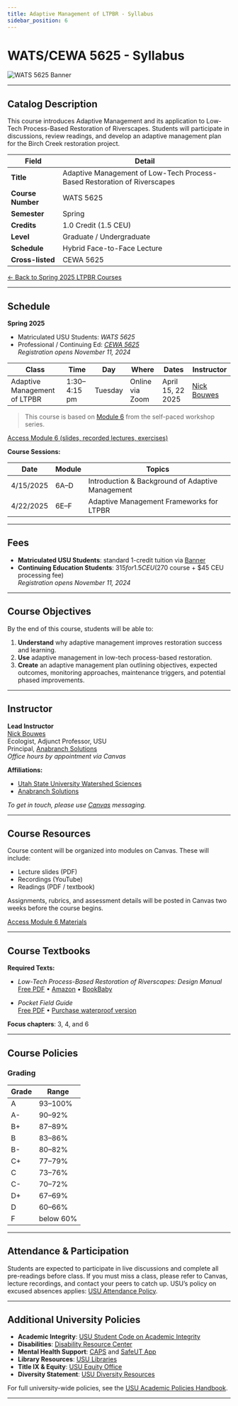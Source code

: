 ```yaml
---
title: Adaptive Management of LTPBR - Syllabus
sidebar_position: 6
---
```


# WATS/CEWA 5625 - Syllabus

![WATS 5625 Banner](/img/courses/WATS-5625_header_C.png)

---

## Catalog Description

This course introduces Adaptive Management and its application to Low-Tech Process-Based Restoration of Riverscapes. Students will participate in discussions, review readings, and develop an adaptive management plan for the Birch Creek restoration project.

| **Field** | **Detail** |
|-----------|------------|
| **Title** | Adaptive Management of Low-Tech Process-Based Restoration of Riverscapes |
| **Course Number** | WATS 5625 |
| **Semester** | Spring |
| **Credits** | 1.0 Credit (1.5 CEU) |
| **Level** | Graduate / Undergraduate |
| **Schedule** | Hybrid Face-to-Face Lecture |
| **Cross-listed** | CEWA 5625 |

[← Back to Spring 2025 LTPBR Courses](/workshops/2025/USU/)

---

## Schedule

**Spring 2025**

- Matriculated USU Students: *WATS 5625*
- Professional / Continuing Ed: *[CEWA 5625](https://cpe.usu.edu/search/publicCourseSearchDetails.do?method=load&courseId=1015430)*  
  _Registration opens November 11, 2024_

| Class | Time | Day | Where | Dates | Instructor |
|-------|------|-----|-------|-------|------------|
| Adaptive Management of LTPBR | 1:30–4:15 pm | Tuesday | Online via Zoom | April 15, 22 2025 | [Nick Bouwes](/workshops/2020/SGI/#instruction-team) |

> This course is based on [Module 6](/workshops/2020/SGI/Modules/module6) from the self-paced workshop series.  

[Access Module 6 (slides, recorded lectures, exercises)](/workshops/2020/SGI/Modules/module6)

**Course Sessions:**

| Date | Module | Topics |
|------|--------|--------|
| 4/15/2025 | 6A–D | Introduction & Background of Adaptive Management |
| 4/22/2025 | 6E–F | Adaptive Management Frameworks for LTPBR |

---

## Fees

- **Matriculated USU Students**: standard 1-credit tuition via [Banner](http://banner.usu.edu)
- **Continuing Education Students**: $315 for 1.5 CEU ($270 course + $45 CEU processing fee)  
  *Registration opens November 11, 2024*

---

## Course Objectives

By the end of this course, students will be able to:

1. **Understand** why adaptive management improves restoration success and learning.  
2. **Use** adaptive management in low-tech process-based restoration.  
3. **Create** an adaptive management plan outlining objectives, expected outcomes, monitoring approaches, maintenance triggers, and potential phased improvements.

---

## Instructor

**Lead Instructor**  
[Nick Bouwes](https://www.researchgate.net/profile/Nick_Bouwes)  
Ecologist, Adjunct Professor, USU  
Principal, [Anabranch Solutions](https://www.anabranchsolutions.com/nick-bouwes.html)  
*Office hours by appointment via Canvas*

**Affiliations:**

- [Utah State University Watershed Sciences](https://qcnr.usu.edu/wats/index)
- [Anabranch Solutions](https://www.anabranchsolutions.com/)

*To get in touch, please use [Canvas](https://usu.instructure.com/courses/700765) messaging.*

---

## Course Resources

Course content will be organized into modules on Canvas. These will include:

- Lecture slides (PDF)
- Recordings (YouTube)
- Readings (PDF / textbook)

Assignments, rubrics, and assessment details will be posted in Canvas two weeks before the course begins.

[Access Module 6 Materials](/workshops/2020/SGI/Modules/module6)

---

## Course Textbooks

**Required Texts:**

- *Low-Tech Process-Based Restoration of Riverscapes: Design Manual*  
  [Free PDF](/manual) • [Amazon](https://www.amazon.com/Low-Tech-Process-Based-Restoration-Riverscapes-Design/dp/1543972993) • [BookBaby](https://store.bookbaby.com/bookshop/book/index.aspx?bookURL=Low-Tech-Process-Based-Restoration-of-Riverscapes)

- *Pocket Field Guide*  
  [Free PDF](/resources/pocket) • [Purchase waterproof version](http://www.anabranchsolutions.com/store/p7/pocketguide.html)

**Focus chapters**: 3, 4, and 6

---

## Course Policies

### Grading

| Grade | Range |
|-------|-------|
| A | 93–100% |
| A- | 90–92% |
| B+ | 87–89% |
| B | 83–86% |
| B- | 80–82% |
| C+ | 77–79% |
| C | 73–76% |
| C- | 70–72% |
| D+ | 67–69% |
| D | 60–66% |
| F | below 60% |

---

## Attendance & Participation

Students are expected to participate in live discussions and complete all pre-readings before class. If you must miss a class, please refer to Canvas, lecture recordings, and contact your peers to catch up. USU’s policy on excused absences applies: [USU Attendance Policy](https://catalog.usu.edu/content.php?catoid=12&navoid=3160).

---

## Additional University Policies

- **Academic Integrity**: [USU Student Code on Academic Integrity](https://studentconduct.usu.edu/studentcode/article6)  
- **Disabilities**: [Disability Resource Center](http://www.usu.edu/drc/)  
- **Mental Health Support**: [CAPS](https://counseling.usu.edu/) and [SafeUT App](https://healthcare.utah.edu/uni/programs/safe-ut-smartphone-app)  
- **Library Resources**: [USU Libraries](http://libguides.usu.edu/rc)  
- **Title IX & Equity**: [USU Equity Office](https://equity.usu.edu/)  
- **Diversity Statement**: [USU Diversity Resources](https://www.usu.edu/provost/diversity)  

For full university-wide policies, see the [USU Academic Policies Handbook](http://www.usu.edu/provost/faculty-life/syllabus.cfm).

---
